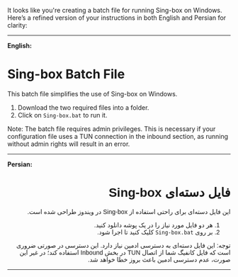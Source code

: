 It looks like you're creating a batch file for running Sing-box on Windows. Here’s a refined version of your instructions in both English and Persian for clarity:

---

**English:**

# Sing-box Batch File

This batch file simplifies the use of Sing-box on Windows. 

1. Download the two required files into a folder.
2. Click on `Sing-box.bat` to run it.

Note: The batch file requires admin privileges. This is necessary if your configuration file uses a TUN connection in the inbound section, as running without admin rights will result in an error.

---

**Persian:**
<div dir="rtl" style="font-family: Arial, sans-serif; font-size: 14px;">


# فایل دسته‌ای Sing-box

این فایل دسته‌ای برای راحتی استفاده از Sing-box در ویندوز طراحی شده است.

1. هر دو فایل مورد نیاز را در یک پوشه دانلود کنید.
2. بر روی `Sing-box.bat` کلیک کنید تا اجرا شود.

توجه: این فایل دسته‌ای به دسترسی ادمین نیاز دارد. این دسترسی در صورتی ضروری است که فایل کانفیگ شما از اتصال TUN در بخش Inbound استفاده کند؛ در غیر این صورت، عدم دسترسی ادمین باعث بروز خطا خواهد شد.
</div>

---

